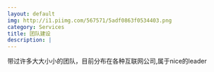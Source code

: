 ```yaml
---
layout: default
img: http://i1.piimg.com/567571/5adf0863f0534403.png
category: Services
title: 团队建设
description: |
---
```

带过许多大大小小的团队，目前分布在各种互联网公司,属于nice的leader
